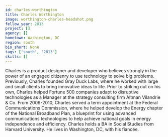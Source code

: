 ```yaml
---
id: charles-worthington
title: Charles Worthington
image: worthington-charles-headshot.png
fellow_year: 2013
project: []
agency: []
hometown: Washington, DC
region: south
bio_short: None
tags: ['south', '2013']
skills: []
---
```


Charles is a product designer and developer who believes strongly in the power of an engaged citizenry to use technology to solve big problems.  Previously, Charles founded Gray Duck Labs, where he worked with large and small clients to bring innovative ideas to life.  Prior to striking out on his own, Charles helped Fortune 500 companies adapt to disruptive technologies as a Manager at the strategy consulting firm Altman Vilandrie & Co.  From 2009-2010, Charles served a term appointment at the Federal Communications Commission, where he helped develop the Energy chapter of the National Broadband Plan, a blueprint for using advanced communications technologies to help achieve national goals in energy independence and efficiency.  Charles holds a BA in Social Studies from Harvard University.  He lives in Washington, DC, with his fiancée.
